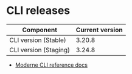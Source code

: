 # CLI releases

| Component             | Current version |
| --------------------- | --------------- |
| CLI version (Stable)  | 3.20.8          |
| CLI version (Staging) | 3.24.8          |

* [Moderne CLI reference docs](../user-documentation/moderne-cli/cli-reference.md)
